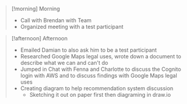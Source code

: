 
> [!morning] Morning
> - Call with Brendan with Team
> - Organized meeting with a test participant


> [!afternoon] Afternoon
> - Emailed Damian to also ask him to be a test participant
> - Researched Google Maps legal uses, wrote down a document to describe what we can and can't do
> - Jumped in Chat with Fenna and Charlotte to discuss the Cognito login with AWS and to discuss findings with Google Maps legal uses
> - Creating diagram to help recommendation system discussion
> 	- Sketching it out on paper first then diagraming in draw.io

